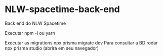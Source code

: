 # NLW-spacetime-back-end
Back end do NLW Spacetime

Executar npm -i ou yarn

Executar as migrations npx prisma migrate dev
Para consultar a BD rodar npx prisma studio (abrirá em seu navegador)
